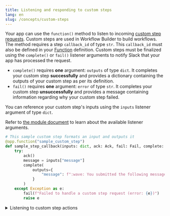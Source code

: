 ```yaml
---
title: Listening and responding to custom steps
lang: en
slug: /concepts/custom-steps
---
```


Your app can use the `function()` method to listen to incoming [custom step requests](https://api.slack.com/automation/functions/custom-bolt). Custom steps are used in Workflow Builder to build workflows. The method requires a step `callback_id` of type `str`. This `callback_id` must also be defined in your [Function](https://api.slack.com/concepts/manifests#functions) definition. Custom steps must be finalized using the `complete()` or `fail()` listener arguments to notify Slack that your app has processed the request.

* `complete()` requires **one** argument: `outputs` of type `dict`. It completes your custom step **successfully** and provides a dictionary containing the outputs of your custom step as per its definition.
* `fail()` requires **one** argument: `error` of type `str`. It completes your custom step **unsuccessfully** and provides a message containing information regarding why your custom step failed.

You can reference your custom step's inputs using the `inputs` listener argument of type `dict`.

Refer to [the module document](https://slack.dev/bolt-python/api-docs/slack_bolt/kwargs_injection/args.html) to learn about the available listener arguments.

```python
# This sample custom step formats an input and outputs it
@app.function("sample_custom_step")
def sample_step_callback(inputs: dict, ack: Ack, fail: Fail, complete: Complete):
    try:
        ack()
        message = inputs["message"]
        complete(
            outputs={
                "message": f":wave: You submitted the following message: \n\n>{message}"
            }
        )
    except Exception as e:
        fail(f"Failed to handle a custom step request (error: {e})")
        raise e
```

<details>
  <summary>
  Listening to custom step actions
  </summary>
  Your app can listen to user actions, like button clicks, created from `custom steps` using the `action` method.
  
  Actions can be filtered on an `action_id` of type `str` or `re.Pattern`. `action_id`s act as unique identifiers for interactive components on the Slack platform.

  Your app can skip calling `complete()` or `fail()` in the `function()` method if the custom step creates an `action` that waits for user interaction. However, in the `action()` method, your app must invoke `complete()` or `fail()` to notify Slack that the custom step has been processed.

```python
# This sample custom step posts a message with a button
@app.function("custom_step_button")
def sample_step_callback(inputs: dict, say: Say, fail: Fail):
    try:
        say(
            channel=inputs["user_id"],  # sending a DM to this user
            text="Click the button to signal the step completion",
            blocks=[
                {
                    "type": "section",
                    "text": {"type": "mrkdwn", "text": "Click the button to signal step completion"},
                    "accessory": {
                        "type": "button",
                        "text": {"type": "plain_text", "text": "Complete step"},
                        "action_id": "sample_click",
                    },
                }
            ],
        )
    except Exception as e:
        fail(f"Failed to handle a function request (error: {e})")

# Your listener will be called every time a block element with the action_id "sample_click" is triggered
@app.action("sample_click")
def handle_sample_click(
    ack: Ack, body: dict, context: BoltContext, client: WebClient, complete: Complete, fail: Fail
):
    ack()
    try:
        # Since the button no longer works, we should remove it
        client.chat_update(
            channel=context.channel_id,
            ts=body["message"]["ts"],
            text="Congrats! You clicked the button",
        )

        # Signal that the custom step completed successfully
        complete({"user_id": context.actor_user_id})
    except Exception as e:
        fail(f"Failed to handle a function request (error: {e})")
```

Learn more about responding to interactivity, see the [Slack API documentation](https://api.slack.com/automation/functions/custom-bolt#interactivity).

</details>
